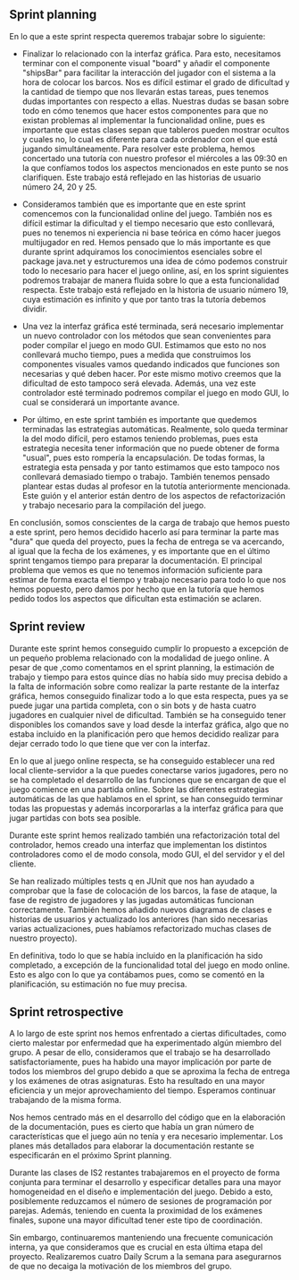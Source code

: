 ## Sprint planning

En lo que a este sprint respecta queremos trabajar sobre lo siguiente:

- Finalizar lo relacionado con la interfaz gráfica. Para esto, necesitamos terminar con el componente visual "board" y añadir el componente "shipsBar" para facilitar la interacción del jugador con el sistema a la hora de colocar los barcos. Nos es difícil estimar el grado de dificultad y la cantidad de tiempo que nos llevarán estas tareas, pues tenemos dudas importantes con respecto a ellas. Nuestras dudas se basan sobre todo en cómo tenemos que hacer estos componentes para que no existan problemas al implementar la funcionalidad online, pues es importante que estas clases sepan que tableros pueden mostrar ocultos y cuales no, lo cual es diferente para cada ordenador con el que está jugando simultáneamente. Para resolver este problema, hemos concertado una tutoría con nuestro profesor el miércoles a las 09:30 en la que confíamos todos los aspectos mencionados en este punto se nos clarifiquen. Este trabajo está reflejado en las historias de usuario número 24, 20 y 25.  

- Consideramos también que es importante que en este sprint comencemos con la funcionalidad online del juego. También nos es difícil estimar la dificultad y el tiempo necesario que esto conllevará, pues no tenemos ni experiencia ni base teórica en cómo hacer juegos multijugador en red. Hemos pensado que lo más importante es que durante sprint adquiramos los conocimientos esenciales sobre el package java.net y estructuremos una idea de cómo podemos construir todo lo necesario para hacer el juego online, así, en los sprint siguientes podremos trabajar de manera fluida sobre lo que a esta funcionalidad respecta. Este trabajo está reflejado en la historia de usuario número 19, cuya estimación es infinito y que por tanto tras la tutoría debemos dividir. 

- Una vez la interfaz gráfica esté terminada, será necesario implementar un nuevo controlador con los métodos que sean convenientes para poder compilar el juego en modo GUI. Estimamos que esto no nos conllevará mucho tiempo, pues a medida que construimos los componentes visuales vamos quedando indicados que funciones son necesarias y qué deben hacer. Por este mismo motivo creemos que la dificultad de esto tampoco será elevada. Además, una vez este controlador esté terminado podremos compilar el juego en modo GUI, lo cual se considerará un importante avance. 

- Por último, en este sprint también es importante que quedemos terminadas las estrategias automáticas. Realmente, solo queda terminar la del modo difícil, pero estamos teniendo problemas, pues esta estrategia necesita tener información que no puede obtener de forma "usual", pues esto rompería la encapsulación. De todas formas, la estrategia esta pensada y por tanto estimamos que esto tampoco nos conllevará demasiado tiempo o trabajo. También tenemos pensado plantear estas dudas al profesor en la tutotía anteriormente mencionada. Este guión y el anterior están dentro de los aspectos de refactorización y trabajo necesario para la compilación del juego.

En conclusión, somos conscientes de la carga de trabajo que hemos puesto a este sprint, pero hemos decidido hacerlo así para terminar la parte mas "dura" que queda del proyecto, pues la fecha de entrega se va acercando, al igual que la fecha de los exámenes, y es importante que en el último sprint tengamos tiempo para preparar la documentación. 
El principal problema que vemos es que no tenemos información suficiente para estimar de forma exacta el tiempo y trabajo necesario para todo lo que nos hemos popuesto, pero damos por hecho que en la tutoría que hemos pedido todos los aspectos que dificultan esta estimación se aclaren. 


## Sprint review  

Durante este sprint hemos conseguido cumplir lo propuesto a excepción de un pequeño problema relacionado con la modalidad de juego online. A pesar de que ,como comentamos en el sprint planning, la estimación de trabajo y tiempo para estos quince días no había sido muy precisa debido a la falta de información sobre como realizar la parte restante de la interfaz gráfica, hemos conseguido finalizar todo a lo que esta respecta, pues ya se puede jugar una partida completa, con o sin bots y de hasta cuatro jugadores en cualquier nivel de dificultad. También se ha conseguido tener disponibles los comandos save y load desde la interfaz gráfica, algo que no estaba incluido en la planificación pero que hemos decidido realizar para dejar cerrado todo lo que tiene que ver con la interfaz.  

En lo que al juego online respecta, se ha conseguido establecer una red local cliente-servidor a la que puedes conectarse varios jugadores, pero no se ha completado el desarrollo de las funciones que se encargan de que el juego comience en una partida online. 
Sobre las diferentes estrategias automáticas de las que hablamos en el sprint, se han conseguido terminar todas las propuestas y además incorporarlas a la interfaz gráfica para que jugar partidas con bots sea posible.  

Durante este sprint hemos realizado también una refactorización total del controlador, hemos creado una interfaz que implementan los distintos controladores como el de modo consola, modo GUI, el del servidor y el del cliente.

Se han realizado múltiples tests q en JUnit que nos han ayudado a comprobar que la fase de colocación de los barcos, la fase de ataque, la fase de registro de jugadores y las jugadas automáticas funcionan correctamente. También hemos añadido nuevos diagramas de clases e historias de usuarios  y actualizado los anteriores (han sido necesarias varias actualizaciones, pues habíamos refactorizado muchas clases de nuestro proyecto).

En definitiva, todo lo que se había incluido en la planificación ha sido completado, a excepción de la funcionalidad total del juego en modo online. Esto es algo con lo que ya contábamos pues, como se comentó en la planificación, su estimación no fue muy precisa.


## Sprint retrospective

A lo largo de este sprint nos hemos enfrentado a ciertas dificultades, como cierto malestar por enfermedad que ha experimentado algún miembro del grupo. A pesar de ello, consideramos que el trabajo se ha desarrollado satisfactoriamente, pues ha habido una mayor implicación por parte de todos los miembros del grupo debido a que se aproxima la fecha de entrega y los exámenes de otras asignaturas. Esto ha resultado en una mayor eficiencia y un mejor aprovechamiento del tiempo. Esperamos continuar trabajando de la misma forma.

Nos hemos centrado más en el desarrollo del código que en la elaboración de la documentación, pues es cierto que había un gran número de características que el juego aún no tenía y era necesario implementar. Los planes más detallados para elaborar la documentación restante se especificarán en el próximo Sprint planning.

Durante las clases de IS2 restantes trabajaremos en el proyecto de forma conjunta para terminar el desarrollo y especificar detalles para una mayor homogeneidad en el diseño e implementación del juego. Debido a esto, posiblemente reduzcamos el número de sesiones de programación por parejas. Además, teniendo en cuenta la proximidad de los exámenes finales, supone una mayor dificultad tener este tipo de coordinación. 

Sin embargo, continuaremos manteniendo una frecuente comunicación interna, ya que consideramos que es crucial en esta última etapa del proyecto. Realizaremos cuatro Daily Scrum a la semana para asegurarnos de que no decaiga la motivación de los miembros del grupo.

